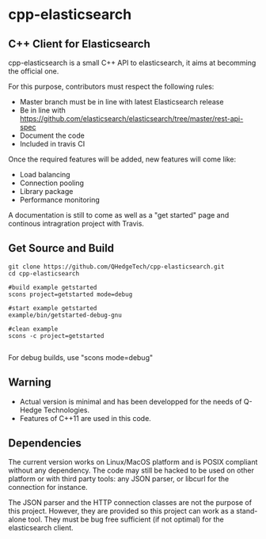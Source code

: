 cpp-elasticsearch
=================

C++ Client for Elasticsearch
----------------------------

cpp-elasticsearch is a small C++ API to elasticsearch, it aims at becomming the official one. 

For this purpose, contributors must respect the following rules:
- Master branch must be in line with latest Elasticsearch release
- Be in line with https://github.com/elasticsearch/elasticsearch/tree/master/rest-api-spec
- Document the code
- Included in travis CI

Once the required features will be added, new features will come like:
- Load balancing
- Connection pooling
- Library package
- Performance monitoring

A documentation is still to come as well as a "get started" page and continous intragration project with Travis.

## Get Source and Build ##

```
git clone https://github.com/QHedgeTech/cpp-elasticsearch.git
cd cpp-elasticsearch

#build example getstarted
scons project=getstarted mode=debug

#start example getstarted
example/bin/getstarted-debug-gnu

#clean example
scons -c project=getstarted


```
For debug builds, use "scons mode=debug"

Warning
-------

- Actual version is minimal and has been developped for the needs of Q-Hedge Technologies.
- Features of C++11 are used in this code.

Dependencies
------------

The current version works on Linux/MacOS platform and is POSIX compliant without any dependency. The code may still be hacked to be used on other platform or with third party tools: any JSON parser, or libcurl for the connection for instance.

The JSON parser and the HTTP connection classes are not the purpose of this project. However, they are provided so this project can work as a stand-alone tool. They must be bug free  sufficient (if not optimal) for the elasticsearch client.

